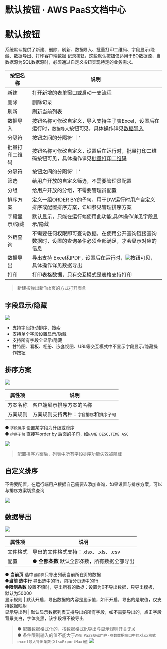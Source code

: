# 默认按钮 · AWS PaaS文档中心

# 默认按钮

系统默认提供了新建、删除、刷新、数据导入、批量打印二维码、字段显示/隐藏、数据导出、打印客户端数据 记录按钮，这些默认按钮仅适用于BO数据源，当数据源为SQL数据源时，必须通过自定义按钮实现特定的业务需求。

按钮名称 | 说明  
---|---  
新建 | 打开新增的表单窗口或启动一支流程  
删除 | 删除记录  
刷新 | 刷新当前列表  
数据导入 | 按钮名称可修改自定义，导入支持主子表Excel，设置后在运行时，`数据导入`按钮可见，具体操作详见[数据导入](<imp.html>)  
分隔符 | 按钮之间的分隔符'｜'  
批量打印二维码 | 按钮名称可修改自定义，设置后在运行时，批量打印二维码按钮可见，具体操作详见[批量打印二维码](<link.html>)  
分隔符 | 按钮之间的分隔符'｜'  
筛选 | 给用户开放的自定义筛选，不需要管理员配置  
分组 | 给用户开放的分组，不需要管理员配置  
排序方案 | 定义一组ORDER BY的子句，用于DW运行时用户自定义排序或配置排序方案，详细参见管理排序方案  
字段显示/隐藏 | 默认显示，只能在运行端使用此功能,具体操作详见字段显示/隐藏  
外链查询 | 不需要任何权限即可查询数据，在使用公开查询链接查询数据时，设置的查询条件必须全部满足，才会显示对应的信息  
数据导出 | 导出支持 Excel和PDF，设置后在运行时，[![](https://docs.awspaas.com/user-manual/aws-pass-console-user-manual-dw-vue3.0-64ga/new_dw/24-0.png)](<24-0.png>)按钮可见，具体操作详见数据导出  
打印 | 打印表格数据，只有交互模式是表格支持打印  
  
> 新建按弹出新Tab页的方式打开表单

## 字段显示/隐藏

[![](https://docs.awspaas.com/user-manual/aws-pass-console-user-manual-dw-vue3.0-64ga/new_dw/18-4.1.png)](<18-4.1.png>)

  * 支持字段拖动排序、搜索
  * 支持单个字段设置显示/隐藏
  * 支持所有字段全显示/隐藏
  * 甘特图、看板、相册、嵌套视图、URL等交互模式中不显示字段显示/隐藏操作按钮

## 排序方案

[![](https://docs.awspaas.com/user-manual/aws-pass-console-user-manual-dw-vue3.0-64ga/new_dw/18-1.png)](<18-1.png>)

属性项 | 说明  
---|---  
方案名称 | 客户端展示排序方案的名称  
方案规则 | 方案规则支持两种：`字段排序`和`排序子句`   
● `字段排序` 设置某字段为升级或降序   
● `排序子句` 直接写order by 后面的子句，如`NAME DESC,TIME ASC`  
  
[![](https://docs.awspaas.com/user-manual/aws-pass-console-user-manual-dw-vue3.0-64ga/new_dw/18-2.png)](<18-2.png>)

> 配置排序方案后，列表中所有字段排序功能失效被隐藏

## 自定义排序

不需要配置，在运行端用户根据自己需要去添加查询，如果设置与排序方案，可以与排序方案切换查询

[![](https://docs.awspaas.com/user-manual/aws-pass-console-user-manual-dw-vue3.0-64ga/new_dw/18-2.1.png)](<18-2.1.png>)

## 数据导出

[![](https://docs.awspaas.com/user-manual/aws-pass-console-user-manual-dw-vue3.0-64ga/new_dw/24.png)](<24.png>)

属性项 | 说明  
---|---  
文件格式 | 导出的文件格式支持：.xlsx、.xls、.csv  
配置 | ● **全部条数** 默认全部条数，所有数据全部导出  
● **当前页** 选中`当前页`只导出列表当前所在页的数据  
●**当前 选中行** 导出选中的行，包括分页选中的行  
●**限制条数** 设置不填时，导出所有的数据；设置为0不导出数据，只导出模板， 默认为50000  
显示规则 | 默认开启，导出数据的内容是显示值，如不开启，导出的是取值，仅支持数据映射  
显示导出列 | 默认显示数据列表支持导出的所有字段，如不需要导出的，点击字段背景变白，字体变黑，该字段将不被导出  
  
> ● 配置数据格式化的，按数据格式化导出与显示规则开关无关  
>  ● 条件限制输入的值不能大于`AWS PaaS基础门户-参数数据窗口中的Xlsx格式excel最大导出条数(XlsxExportMax)值` [![](https://docs.awspaas.com/user-manual/aws-pass-console-user-manual-dw-vue3.0-64ga/new_dw/24-1-1.png)](<24-1-1.png>)